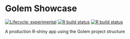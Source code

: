# Golem Showcase

<!-- badges: start -->
[![Lifecycle: experimental](https://img.shields.io/badge/lifecycle-experimental-orange.svg)](https://www.tidyverse.org/lifecycle/#experimental)
[![R build status](https://github.com/JamesGallant/GolemShowcase/workflows/test-GolemShowcase/badge.svg)](https://github.com/JamesGallant/GolemShowcase/actions)
[![R build status](https://github.com/JamesGallant/GolemShowcase/workflows/R-CMD-check/badge.svg)](https://github.com/JamesGallant/GolemShowcase/actions)
<!-- badges: end -->

A production R-shiny app using the Golem project structure 
